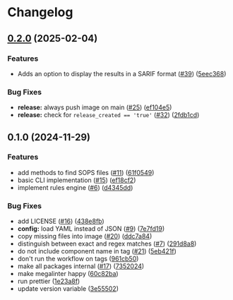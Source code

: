 # Changelog

## [0.2.0](https://github.com/Bonial-International-GmbH/sops-check/compare/v0.1.0...v0.2.0) (2025-02-04)


### Features

* Adds an option to display the results in a SARIF format ([#39](https://github.com/Bonial-International-GmbH/sops-check/issues/39)) ([5eec368](https://github.com/Bonial-International-GmbH/sops-check/commit/5eec36874146a29cf35296c096b107c308f4ec07))


### Bug Fixes

* **release:** always push image on main ([#25](https://github.com/Bonial-International-GmbH/sops-check/issues/25)) ([ef104e5](https://github.com/Bonial-International-GmbH/sops-check/commit/ef104e514199fe81c582c3d6b91c8b1d5a440e17))
* **release:** check for `release_created == 'true'` ([#32](https://github.com/Bonial-International-GmbH/sops-check/issues/32)) ([2fdb1cd](https://github.com/Bonial-International-GmbH/sops-check/commit/2fdb1cd97508d5a489dae120d86e5a0915a8cfe3))

## 0.1.0 (2024-11-29)


### Features

* add methods to find SOPS files ([#11](https://github.com/Bonial-International-GmbH/sops-check/issues/11)) ([61f0549](https://github.com/Bonial-International-GmbH/sops-check/commit/61f05497af13db4ff8275dc13e15f8bf62991d0c))
* basic CLI implementation ([#15](https://github.com/Bonial-International-GmbH/sops-check/issues/15)) ([ef18cf2](https://github.com/Bonial-International-GmbH/sops-check/commit/ef18cf2a65eb227fc907dbc0973ea71a36bc285b))
* implement rules engine ([#6](https://github.com/Bonial-International-GmbH/sops-check/issues/6)) ([d4345dd](https://github.com/Bonial-International-GmbH/sops-check/commit/d4345ddaa30681104b37e0f3ff1ae33aa5da9b35))


### Bug Fixes

* add LICENSE ([#16](https://github.com/Bonial-International-GmbH/sops-check/issues/16)) ([438e8fb](https://github.com/Bonial-International-GmbH/sops-check/commit/438e8fb76d1c3e59801b3e28d53cfd2f83512616))
* **config:** load YAML instead of JSON ([#9](https://github.com/Bonial-International-GmbH/sops-check/issues/9)) ([7e7fd19](https://github.com/Bonial-International-GmbH/sops-check/commit/7e7fd196b7f17d416b79f3828e65175377856314))
* copy missing files into image ([#20](https://github.com/Bonial-International-GmbH/sops-check/issues/20)) ([ddc7a84](https://github.com/Bonial-International-GmbH/sops-check/commit/ddc7a84e748cd65ef0a7012eea921d00688ccae3))
* distinguish between exact and regex matches ([#7](https://github.com/Bonial-International-GmbH/sops-check/issues/7)) ([291d8a8](https://github.com/Bonial-International-GmbH/sops-check/commit/291d8a8779d3f7d84fb75e2616771feba28f8f6d))
* do not include component name in tag ([#21](https://github.com/Bonial-International-GmbH/sops-check/issues/21)) ([5eb421f](https://github.com/Bonial-International-GmbH/sops-check/commit/5eb421fd86af91c0e62ae5f78eee3ceb3d88f35b))
* don't run the workflow on tags ([961cb50](https://github.com/Bonial-International-GmbH/sops-check/commit/961cb5010912dabf9cb544d50f3cc8b2ac5da512))
* make all packages internal ([#17](https://github.com/Bonial-International-GmbH/sops-check/issues/17)) ([7352024](https://github.com/Bonial-International-GmbH/sops-check/commit/7352024be6919b415c01725376b79eca287f9c73))
* make megalinter happy ([60c82ba](https://github.com/Bonial-International-GmbH/sops-check/commit/60c82ba19e814abb8047f02d40a152e47a11791d))
* run prettier ([1e23a8f](https://github.com/Bonial-International-GmbH/sops-check/commit/1e23a8f52b840d06edd1374d16c32567e4444388))
* update version variable ([3e55502](https://github.com/Bonial-International-GmbH/sops-check/commit/3e555027d926b89e1673941c4eafc92494b049d8))
